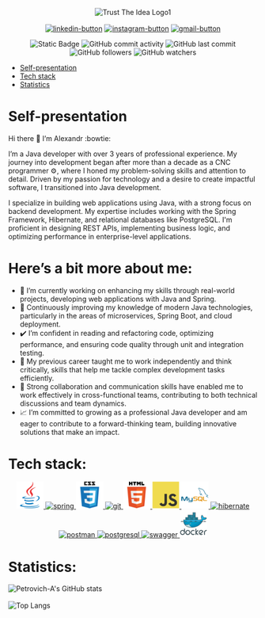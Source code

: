 <div align="center">

![Trust The Idea Logo1](https://github.com/user-attachments/assets/8981c5c4-969e-410e-b2af-7d41ef71b5ab)

<p>
<a href="https://www.linkedin.com/in/alexandr-petrovich/" target="_blank">
<img align="center" src="https://img.icons8.com/?size=100&id=118979&format=png&color=000000" alt="linkedin-button" height="60" /></a>
  
<a href="https://www.instagram.com/john_.shade/" target="_blank">
<img align="center" src="https://img.icons8.com/?size=100&id=119026&format=png&color=000000" alt="instagram-button" height="60" /></a>

<a href="mailto:a.piatrovich@gmail.com?subject=Тема письма&body=Текст сообщения" target="_blank">
<img align="center" src="https://cdn-icons-png.flaticon.com/512/5968/5968534.png" alt="gmail-button" height="60" width="60" /></a>
</p>

<!-- Badges -->
<p>
<img alt="Static Badge" src="https://img.shields.io/badge/awesome-blue?style=flat&logo=awesomelists&logoColor=black&labelColor=white">
<img alt="GitHub commit activity" src="https://img.shields.io/github/commit-activity/m/Petrovich-A/Petrovich-A">
<img alt="GitHub last commit" src="https://img.shields.io/github/last-commit/Petrovich-A/Petrovich-A">
<img alt="GitHub followers" src="https://img.shields.io/github/followers/Petrovich-A">
<img alt="GitHub watchers" src="https://img.shields.io/github/watchers/Petrovich-A/Petrovich-A">
  
</p>
  
</div>

* [Self-presentation](#presentation)
* [Tech stack](#stack)
* [Statistics](#statistics)

# Self-presentation                
<a name="presentation"></a>  

Hi there 👋 I’m Alexandr :bowtie:

I’m a Java developer with over 3 years of professional experience. My journey into development began after more than a decade as a CNC programmer ⚙️, where I honed my problem-solving skills and attention to detail. Driven by my passion for technology and a desire to create impactful software, I transitioned into Java development.

I specialize in building web applications using Java, with a strong focus on backend development. My expertise includes working with the Spring Framework, Hibernate, and relational databases like PostgreSQL. I'm proficient in designing REST APIs, implementing business logic, and optimizing performance in enterprise-level applications.

# Here’s a bit more about me:

- 🔭 I’m currently working on enhancing my skills through real-world projects, developing web applications with Java and Spring.
- 🌱 Continuously improving my knowledge of modern Java technologies, particularly in the areas of microservices, Spring Boot, and cloud deployment.
- ✔️ I’m confident in reading and refactoring code, optimizing performance, and ensuring code quality through unit and integration testing.
- 👷 My previous career taught me to work independently and think critically, skills that help me tackle complex development tasks efficiently.
- 💪 Strong collaboration and communication skills have enabled me to work effectively in cross-functional teams, contributing to both technical discussions and team dynamics.
- 📈 I’m committed to growing as a professional Java developer and am eager to contribute to a forward-thinking team, building innovative solutions that make an impact.

# Tech stack:
<a name="stack"></a>  

<div align="center">
  <p>
    <a href="https://www.java.com" target="_blank" rel="noreferrer">
      <img src="https://raw.githubusercontent.com/devicons/devicon/master/icons/java/java-original.svg" alt="java" width="55" height="55"/> 
    </a>
    <a href="https://spring.io/" target="_blank" rel="noreferrer">
      <img src="https://www.vectorlogo.zone/logos/springio/springio-ar21.svg" alt="spring" width="55" height="55"/> 
    </a>
    <a href="https://www.w3schools.com/css/" target="_blank" rel="noreferrer">
      <img src="https://raw.githubusercontent.com/devicons/devicon/master/icons/css3/css3-original-wordmark.svg" alt="css3" width="55" height="55"/> 
    </a>   
    <a href="https://git-scm.com/" target="_blank" rel="noreferrer">
      <img src="https://www.vectorlogo.zone/logos/git-scm/git-scm-icon.svg" alt="git" width="55" height="55"/> 
    </a>
    <a href="https://www.w3.org/html/" target="_blank" rel="noreferrer">
      <img src="https://raw.githubusercontent.com/devicons/devicon/master/icons/html5/html5-original-wordmark.svg" alt="html5" width="55" height="55"/> 
    </a>   
    <a href="https://developer.mozilla.org/en-US/docs/Web/JavaScript" target="_blank" rel="noreferrer">
      <img src="https://raw.githubusercontent.com/devicons/devicon/master/icons/javascript/javascript-original.svg" alt="javascript" width="55" height="55"/> 
    </a> 
    <a href="https://www.mysql.com/" target="_blank" rel="noreferrer">
      <img src="https://raw.githubusercontent.com/devicons/devicon/master/icons/mysql/mysql-original-wordmark.svg" alt="mysql" width="55" height="55"/> 
    </a>    
    <a href="https://hibernate.org/" target="_blank" rel="noreferrer">
      <img src="https://cdn.svgporn.com/logos/hibernate.svg" alt="hibernate" width="55" height="55"/> 
    </a>
    <a href="https://www.postman.com" target="_blank" rel="noreferrer">
      <img src="https://www.vectorlogo.zone/logos/getpostman/getpostman-icon.svg" alt="postman" width="55" height="55"/> 
    </a>
    <a href="https://www.postgresql.org/" target="_blank" rel="noreferrer">
      <img src="https://www.vectorlogo.zone/logos/postgresql/postgresql-icon.svg" alt="postgresql" width="55" height="55"/> 
    </a>
    <a href="https://swagger.io" target="_blank" rel="noreferrer">
      <img src="https://upload.wikimedia.org/wikipedia/commons/a/ab/Swagger-logo.png" alt="swagger" width="55" height="55"/> 
    </a>
    <a href="https://www.docker.com/" target="_blank" rel="noreferrer">
      <img src="https://raw.githubusercontent.com/devicons/devicon/master/icons/docker/docker-original-wordmark.svg" alt="docker" width="55" height="55"/> 
    </a>
  </p>
</div>


# Statistics:
<a name="statistics"></a>  

<div align="left">

![Petrovich-A's GitHub stats](https://github-readme-stats.vercel.app/api?username=Petrovich-A&bg_color=#2a446b&title_color=fff&text_color=fff&show_icons=true)
<br>  
![Top Langs](https://github-readme-stats.vercel.app/api/top-langs/?username=Petrovich-A&layout=compact&theme=gruvbox_light)
  
</div>
